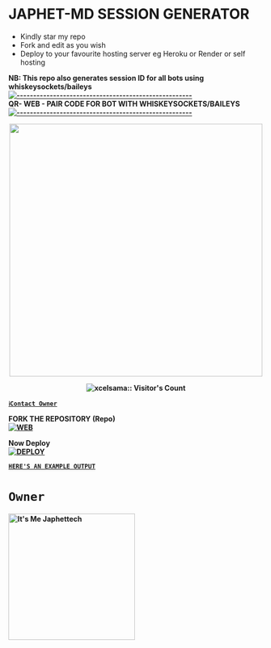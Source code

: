 # JAPHET-MD SESSION GENERATOR 
- Kindly star my repo
- Fork and edit as you wish
- Deploy to your favourite hosting server eg Heroku or Render or self hosting

<strong>NB:<strong/> This repo also generates session ID for all bots using whiskeysockets/baileys
[![-----------------------------------------------------](https://raw.githubusercontent.com/andreasbm/readme/master/assets/lines/colored.png)](#table-of-contents)
<br/>QR- WEB - PAIR CODE FOR BOT WITH WHISKEYSOCKETS/BAILEYS
[![-----------------------------------------------------](https://raw.githubusercontent.com/andreasbm/readme/master/assets/lines/colored.png)](#table-of-contents)
<p align="center">
   <a href="https://github.com/JAPHETTECH/JAPHET-MD-SESSION-GENERATOR">
    <img src="https://telegra.ph/file/da95ed969f943e4d61ca8.jpg" width="500">
     
</a>
 <p align="center"><img src="https://profile-counter.glitch.me/{Japhetech}/count.svg" alt="xcelsama:: Visitor's Count" /></p>



[`ℹ️Contact Owner`](https://wa.me/255613914546)

FORK THE REPOSITORY (Repo) 
    <br>
<a href="https://github.com/JAPHETTECH/JAPHET-MD-SESSION-GENERATOR/fork"><img title="WEB" src="https://img.shields.io/badge/FORK Wasi-QR?color=black&style=for-the-badge&logo=stackshare"></a>

Now Deploy
    <br>
<a href='https://dashboard.heroku.com/new?template=https://github.com/JAPHETTECH/JAPHETSESSION-GENERATOR' target="_blank"><img alt='DEPLOY' src='https://img.shields.io/badge/-DEPLOY-black?style=for-the-badge&logo=heroku&logoColor=white'/>

[`HERE'S AN EXAMPLE OUTPUT`](https://JAPHET-MD-session-test-2d5de70f8522.herokuapp.com)
# `Owner`

 <a href="https://github.com/JAPHETTECH"><img src="https://github.com/JAPHETTECH.png" width="250" height="250" alt="It's Me Japhettech"/></a>

